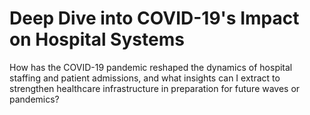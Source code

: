 # Deep Dive into COVID-19's Impact on Hospital Systems
How has the COVID-19 pandemic reshaped the dynamics of hospital staffing and patient admissions, and what insights can I extract to strengthen healthcare infrastructure in preparation for future waves or pandemics?
